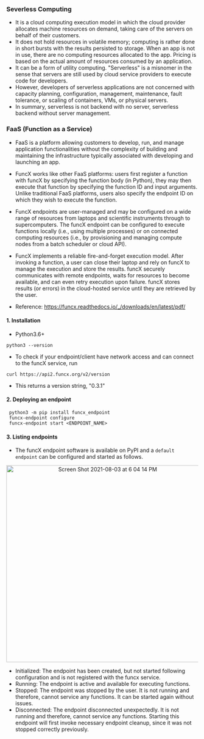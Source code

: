 ### Severless Computing

- It is a cloud computing execution model in which the cloud provider allocates machine resources on demand, taking care of the servers on behalf of their customers.
- It does not hold resources in volatile memory; computing is rather done in short bursts with the results persisted to storage. When an app is not in use, there are no computing resources allocated to the app. Pricing is based on the actual amount of resources consumed by an application.
- It can be a form of utility computing. "Serverless" is a misnomer in the sense that servers are still used by cloud service providers to execute code for developers.
- However, developers of serverless applications are not concerned with capacity planning, configuration, management, maintenance, fault tolerance, or scaling of containers, VMs, or physical servers.
- In summary, serverless is not backend with no server, serverless backend without server management.


### FaaS (Function as a Service)

- FaaS is a platform allowing customers to develop, run, and manage application functionalities without the complexity of building and maintaining the infrastructure typically associated with developing and launching an app.
- FuncX works like other FaaS platforms: users first register a function with funcX by specifying the function body (in Python), they may then execute that function by specifying the function ID and input arguments. Unlike traditional FaaS platforms, users also specify the endpoint ID on which they wish to execute the function.
- FuncX endpoints are user-managed and may be configured on a wide range of resources from laptops and scientific instruments through to supercomputers. The funcX endpoint can be configured to execute functions locally (i.e., using multiple processes) or on connected computing resources (i.e., by provisioning and managing compute nodes from a batch scheduler or cloud API).
- FuncX implements a reliable fire-and-forget execution model. After invoking a function, a user can close their laptop and rely on funcX to manage the execution and store the results. funcX securely communicates with remote endpoints, waits for resources to become available, and can even retry execution upon failure. funcX stores results (or errors) in the cloud-hosted service until they are retrieved by the user.

- Reference: https://funcx.readthedocs.io/_/downloads/en/latest/pdf/

#### 1. Installation

- Python3.6+ 
```
python3 --version
```
- To check if your endpoint/client have network access and can connect to the funcX service, run
```
curl https://api2.funcx.org/v2/version
```
- This returns a version string, "0.3.1"

#### 2. Deploying an endpoint

```
 python3 -m pip install funcx_endpoint
 funcx-endpoint configure
 funcx-endpoint start <ENDPOINT_NAME>
```

#### 3. Listing endpoints

- The funcX endpoint software is available on PyPI and a `default endpoint` can be configured and started as follows. 

<p align="center">
<img width="516" alt="Screen Shot 2021-08-03 at 6 04 14 PM" src="https://user-images.githubusercontent.com/56851781/128092394-5e5c50d4-3405-48a7-9d79-c371061921ea.png">
</p>

- Initialized: The endpoint has been created, but not started following configuration and is not registered with the funcx service.
- Running: The endpoint is active and available for executing functions.
- Stopped: The endpoint was stopped by the user. It is not running and therefore, cannot service any functions. It can be started again without issues.
- Disconnected: The endpoint disconnected unexpectedly. It is not running and therefore, cannot service any functions. Starting this endpoint will first invoke necessary endpoint cleanup, since it was not stopped correctly previously.
